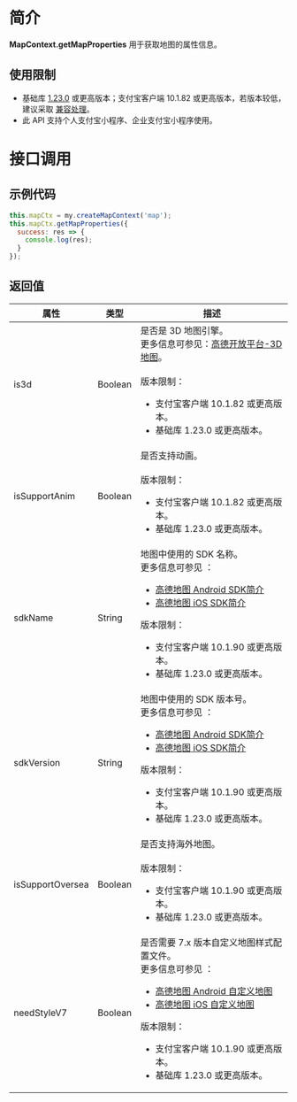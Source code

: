 
# 简介 
**MapContext.getMapProperties** 用于获取地图的属性信息。

## 使用限制

- 基础库 [1.23.0](https://opendocs.alipay.com/mini/framework/lib) 或更高版本；支付宝客户端 10.1.82 或更高版本，若版本较低，建议采取 [兼容处理](https://docs.alipay.com/mini/framework/compatibility)。
- 此 API 支持个人支付宝小程序、企业支付宝小程序使用。

# 接口调用

## 示例代码
```javascript
this.mapCtx = my.createMapContext('map');
this.mapCtx.getMapProperties({
  success: res => {
    console.log(res);
  }
});
```

## 返回值
| **属性** | **类型** | **描述** |
| --- | --- | --- |
| is3d | Boolean | 是否是 3D 地图引擎。<br />更多信息可参见：[高德开放平台-3D 地图](https://lbs.amap.com/api/javascript-api/guide/map/3d-map/?sug_index=0)。<br /><br />版本限制：<ul><li>支付宝客户端 10.1.82  或更高版本。</li><li>基础库 1.23.0 或更高版本。</li></ul> |
| isSupportAnim | Boolean | 是否支持动画。<br /><br />版本限制：<ul><li>支付宝客户端 10.1.82  或更高版本。</li><li>基础库 1.23.0 或更高版本。</li></ul> |
| sdkName | String | 地图中使用的 SDK 名称。<br />更多信息可参见 ：<ul><li>[高德地图 Android SDK简介](https://lbs.amap.com/api/android-sdk/summary/)</li><li>[高德地图 iOS SDK简介](https://lbs.amap.com/api/ios-sdk/summary)</li></ul> 版本限制：<ul><li>支付宝客户端 10.1.90  或更高版本。</li><li>基础库 1.23.0 或更高版本。</li></ul> |
| sdkVersion | String | 地图中使用的 SDK 版本号。<br />更多信息可参见 ：<ul><li>[高德地图 Android SDK简介](https://lbs.amap.com/api/android-sdk/summary/)</li><li>[高德地图 iOS SDK简介](https://lbs.amap.com/api/ios-sdk/summary)</li></ul>版本限制：<ul><li>支付宝客户端 10.1.90 或更高版本。</li><li>基础库 1.23.0 或更高版本。</li></ul> |
| isSupportOversea | Boolean | 是否支持海外地图。<br /><br />版本限制：<ul><li>支付宝客户端 10.1.90 或更高版本。</li><li>基础库 1.23.0 或更高版本。</li></ul> |
| needStyleV7 | Boolean | 是否需要 7.x 版本自定义地图样式配置文件。<br />更多信息可参见 ：<ul><li>[高德地图 Android 自定义地图](https://lbs.amap.com/api/android-sdk/guide/create-map/custom/?sug_index=2)</li><li>[高德地图 iOS 自定义地图](https://lbs.amap.com/api/ios-sdk/guide/create-map/custom/?sug_index=1)</li></ul>版本限制：<ul><li>支付宝客户端 10.1.90 或更高版本。</li><li>基础库 1.23.0 或更高版本。</li></ul> |



